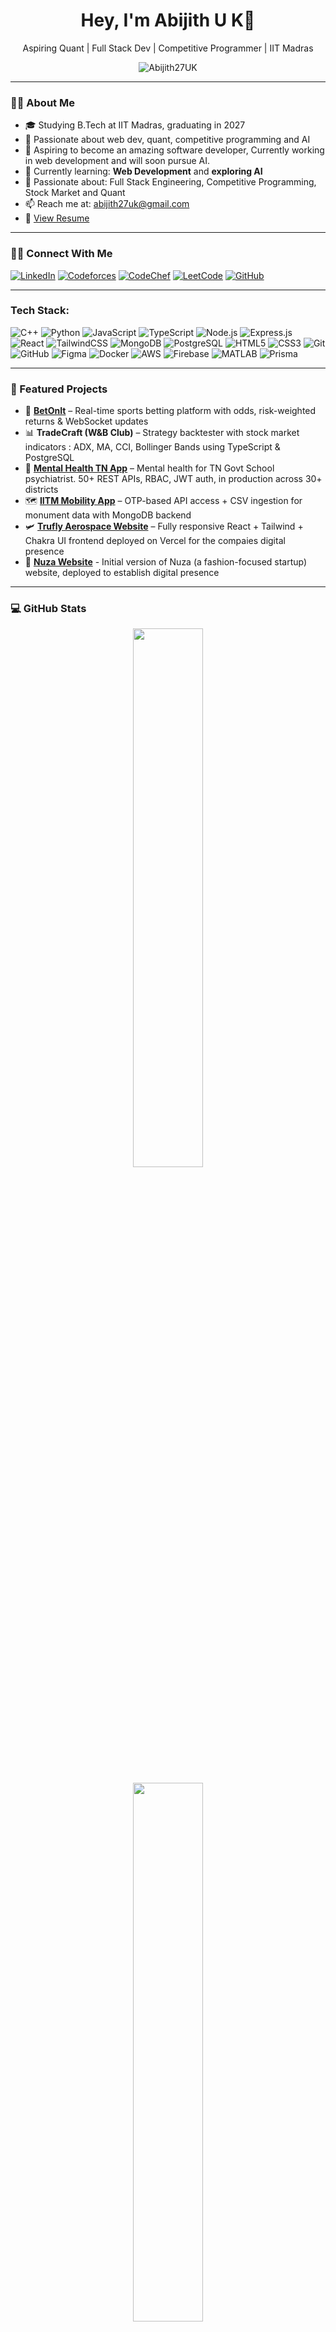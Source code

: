 <h1 align="center">Hey, I'm Abijith U K👋</h1>
<p align="center">Aspiring Quant | Full Stack Dev | Competitive Programmer | IIT Madras</p>

<p align="center">
  <img src="https://komarev.com/ghpvc/?username=Abijith27UK&label=Profile%20views&color=0e75b6&style=flat" alt="Abijith27UK" />
</p>

---

### 👨‍🎓 About Me

- 🎓 Studying B.Tech at IIT Madras, graduating in 2027
- 🌟 Passionate about web dev, quant, competitive programming and AI
- 💫 Aspiring to become an amazing software developer, Currently working in web development and will soon pursue AI.
- 🌱 Currently learning: **Web Development** and **exploring AI**
- 🚀 Passionate about: Full Stack Engineering, Competitive Programming, Stock Market and Quant
- 📫 Reach me at: [abijith27uk@gmail.com](mailto:abijith27uk@gmail.com)
- 📄 [View Resume](https://drive.google.com/file/d/1vrztTj1gMyehM13z6hamd1NWUV_aEcSV/view?usp=sharing)


---

### 🧑‍💻 Connect With Me

[![LinkedIn](https://img.shields.io/badge/LinkedIn-abijithuk-blue?style=for-the-badge&logo=linkedin)](https://www.linkedin.com/in/abijithuk)
[![Codeforces](https://img.shields.io/badge/Codeforces-Expert-orange?style=for-the-badge&logo=codeforces)](https://codeforces.com/profile/Abijith27UK)
[![CodeChef](https://img.shields.io/badge/CodeChef-3%E2%AD%90-brown?style=for-the-badge&logo=codechef)](https://www.codechef.com/users/abijith27uk)
[![LeetCode](https://img.shields.io/badge/LeetCode-Active-yellow?style=for-the-badge&logo=leetcode)](https://leetcode.com/u/Abijith27UK/)
[![GitHub](https://img.shields.io/badge/GitHub-Abijith27UK-black?style=for-the-badge&logo=github)](https://github.com/Abijith27UK)


---

###  Tech Stack:

![C++](https://img.shields.io/badge/C++-00599C?style=for-the-badge&logo=c%2B%2B&logoColor=white)
![Python](https://img.shields.io/badge/Python-3776AB?style=for-the-badge&logo=python&logoColor=white)
![JavaScript](https://img.shields.io/badge/JavaScript-F7DF1E?style=for-the-badge&logo=javascript&logoColor=black)
![TypeScript](https://img.shields.io/badge/TypeScript-3178C6?style=for-the-badge&logo=typescript&logoColor=white)
![Node.js](https://img.shields.io/badge/Node.js-339933?style=for-the-badge&logo=nodedotjs&logoColor=white)
![Express.js](https://img.shields.io/badge/Express.js-black?style=for-the-badge&logo=express&logoColor=white)
![React](https://img.shields.io/badge/React-20232A?style=for-the-badge&logo=react&logoColor=61DAFB)
![TailwindCSS](https://img.shields.io/badge/TailwindCSS-38B2AC?style=for-the-badge&logo=tailwind-css&logoColor=white)
![MongoDB](https://img.shields.io/badge/MongoDB-4EA94B?style=for-the-badge&logo=mongodb&logoColor=white)
![PostgreSQL](https://img.shields.io/badge/PostgreSQL-316192?style=for-the-badge&logo=postgresql&logoColor=white)
![HTML5](https://img.shields.io/badge/HTML5-E34F26?style=for-the-badge&logo=html5&logoColor=white)
![CSS3](https://img.shields.io/badge/CSS3-1572B6?style=for-the-badge&logo=css3&logoColor=white)
![Git](https://img.shields.io/badge/Git-F05032?style=for-the-badge&logo=git&logoColor=white)
![GitHub](https://img.shields.io/badge/GitHub-181717?style=for-the-badge&logo=github&logoColor=white)
![Figma](https://img.shields.io/badge/Figma-F24E1E?style=for-the-badge&logo=figma&logoColor=white)
![Docker](https://img.shields.io/badge/Docker-2496ED?style=for-the-badge&logo=docker&logoColor=white)
![AWS](https://img.shields.io/badge/AWS-232F3E?style=for-the-badge&logo=amazonaws&logoColor=white)
![Firebase](https://img.shields.io/badge/Firebase-FFCA28?style=for-the-badge&logo=firebase&logoColor=black)
![MATLAB](https://img.shields.io/badge/MATLAB-0076A8?style=for-the-badge&logo=mathworks&logoColor=white)
![Prisma](https://img.shields.io/badge/Prisma-2D3748?style=for-the-badge&logo=prisma&logoColor=white)


---

### 🚀 Featured Projects

- 🎯 **[BetOnIt](https://github.com/Abijith27UK/BetOnIt)** – Real-time sports betting platform with odds, risk-weighted returns & WebSocket updates  
- 📊 **TradeCraft (W&B Club)** – Strategy backtester with stock market indicators : ADX, MA, CCI, Bollinger Bands using TypeScript & PostgreSQL  
- 🧠 **[Mental Health TN App](https://github.com/Aadharcode/Mental-Health-TN-Gov)** – Mental health for TN Govt School psychiatrist. 50+ REST APIs, RBAC, JWT auth, in production across 30+ districts  
- 🗺️ **[IITM Mobility App](https://github.com/Aadharcode/IIT-Madras-Mobility-App-Backend)** – OTP-based API access + CSV ingestion for monument data with MongoDB backend  
- 🛩️ **[Trufly Aerospace Website](https://www.truflyaerospace.com/)** – Fully responsive React + Tailwind + Chakra UI frontend deployed on Vercel for the compaies digital presence
- 👗 **[Nuza Website](https://www.nuza.in/)** - Initial version of Nuza (a fashion-focused startup) website, deployed to establish digital presence

---

### 💻 GitHub Stats 

<div align="center">
<p align="center">
  <img src="https://github-readme-stats.vercel.app/api?username=Abijith27UK&show_icons=true&theme=tokyonight&hide_border=true" width="47%" />
</p>

<p align="center">
  <img src="https://github-readme-stats.vercel.app/api/top-langs/?username=Abijith27UK&layout=compact&theme=tokyonight&hide_border=true" width="47%" />
</p>

</div>

---
